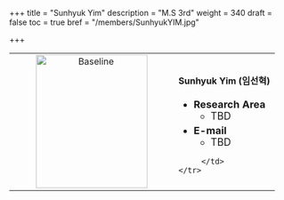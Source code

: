 +++
title = "Sunhyuk Yim"
description = "M.S 3rd"
weight = 340
draft = false
toc = true
bref = "/members/SunhyukYIM.jpg"

+++

<table>
    <tr>
       <td width="280" align="center" valign="top">
          <img alt="Baseline" width="200px" height="240" src="/members/SunhyukYIM.jpg">
       </td>
       <td>
            <h4>Sunhyuk Yim (임선혁)</h4>
            <ul class="member_info">
                <li style="font-size: 18px"><b>Research Area</b>
                    <ul class="interest">
                        <li style="margin-bottom: 5px">TBD</li>
                    </ul>
                </li>
                <li style="font-size: 18px"><b>E-mail</b>
                    <ul>
                        <li style="margin-bottom: 5px">TBD</li>
                    </ul>
                </li>
            </ul>


         </td>
    </tr>
</table>